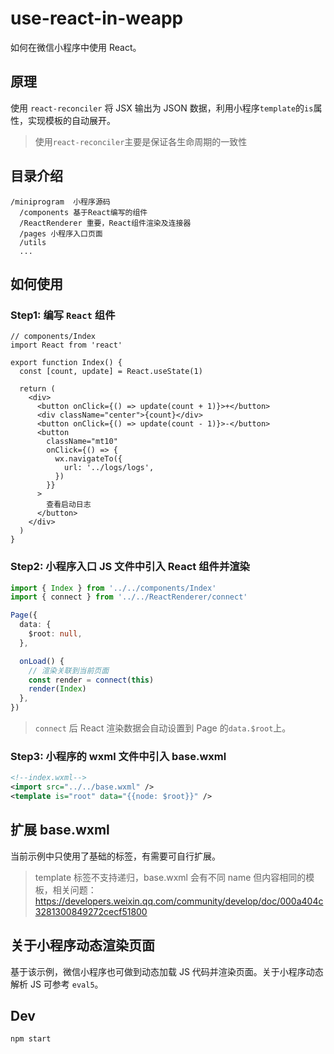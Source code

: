 # use-react-in-weapp

如何在微信小程序中使用 React。

## 原理

使用 `react-reconciler` 将 JSX 输出为 JSON 数据，利用小程序`template`的`is`属性，实现模板的自动展开。
> 使用`react-reconciler`主要是保证各生命周期的一致性

## 目录介绍

```
/miniprogram  小程序源码
  /components 基于React编写的组件
  /ReactRenderer 重要，React组件渲染及连接器
  /pages 小程序入口页面
  /utils
  ...
```

## 如何使用

### Step1: 编写 `React` 组件

```tsx
// components/Index
import React from 'react'

export function Index() {
  const [count, update] = React.useState(1)

  return (
    <div>
      <button onClick={() => update(count + 1)}>+</button>
      <div className="center">{count}</div>
      <button onClick={() => update(count - 1)}>-</button>
      <button
        className="mt10"
        onClick={() => {
          wx.navigateTo({
            url: '../logs/logs',
          })
        }}
      >
        查看启动日志
      </button>
    </div>
  )
}
```

### Step2: 小程序入口 JS 文件中引入 React 组件并渲染

```ts
import { Index } from '../../components/Index'
import { connect } from '../../ReactRenderer/connect'

Page({
  data: {
    $root: null,
  },

  onLoad() {
    // 渲染关联到当前页面
    const render = connect(this)
    render(Index)
  },
})
```

> `connect` 后 React 渲染数据会自动设置到 Page 的`data.$root`上。

### Step3: 小程序的 wxml 文件中引入 base.wxml

```xml
<!--index.wxml-->
<import src="../../base.wxml" />
<template is="root" data="{{node: $root}}" />
```

## 扩展 base.wxml

当前示例中只使用了基础的标签，有需要可自行扩展。

> template 标签不支持递归，base.wxml 会有不同 name 但内容相同的模板，相关问题：https://developers.weixin.qq.com/community/develop/doc/000a404c3281300849272cecf51800

## 关于小程序动态渲染页面

基于该示例，微信小程序也可做到动态加载 JS 代码并渲染页面。关于小程序动态解析 JS 可参考 `eval5`。

## Dev

`npm start`
